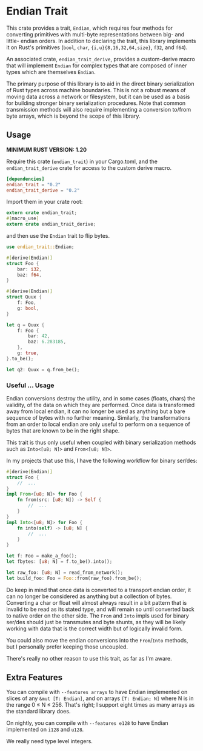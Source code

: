 # Endian Trait

This crate provides a trait, `Endian`, which requires four methods for
converting primitives with multi-byte representations between big- and little-
endian orders. In addition to declaring the trait, this library implements it on
Rust's primitives (`bool`, `char`, `{i,u}{8,16,32,64,size}`, `f32`, and `f64`).

An associated crate, `endian_trait_derive`, provides a custom-derive macro that
will implement `Endian` for complex types that are composed of inner types which
are themselves `Endian`.

The primary purpose of this library is to aid in the direct binary serialization
of Rust types across machine boundaries. This is not a robust means of moving
data across a network or filesystem, but it can be used as a basis for building
stronger binary serialization procedures. Note that common transmission methods
will also require implementing a conversion to/from byte arrays, which is beyond
the scope of this library.

## Usage

**MINIMUM RUST VERSION: 1.20**

Require this crate (`endian_trait`) in your Cargo.toml, and the
`endian_trait_derive` crate for access to the custom derive macro.

```toml
[dependencies]
endian_trait = "0.2"
endian_trait_derive = "0.2"
```

Import them in your crate root:

```rust
extern crate endian_trait;
#[macro_use]
extern crate endian_trait_derive;
```

and then use the `Endian` trait to flip bytes.

```rust
use endian_trait::Endian;

#[derive(Endian)]
struct Foo {
    bar: i32,
    baz: f64,
}

#[derive(Endian)]
struct Quux {
    f: Foo,
    g: bool,
}

let q = Quux {
    f: Foo {
        bar: 42,
        baz: 6.283185,
    },
    g: true,
}.to_be();

let q2: Quux = q.from_be();
```

### Useful ... Usage

Endian conversions destroy the utility, and in some cases (floats, chars) the
validity, of the data on which they are performed. Once data is transformed
away from local endian, it can no longer be used as anything but a bare sequence
of bytes with no further meaning. Similarly, the transformations from an order
to local endian are only useful to perform on a sequence of bytes that are known
to be in the right shape.

This trait is thus only useful when coupled with binary serialization methods
such as `Into<[u8; N]>` and `From<[u8; N]>`.

In my projects that use this, I have the following workflow for binary ser/des:

```rust
#[derive(Endian)]
struct Foo {
    //  ...
}
impl From<[u8; N]> for Foo {
    fn from(src: [u8; N]) -> Self {
        //  ...
    }
}
impl Into<[u8; N]> for Foo {
    fn into(self) -> [u8; N] {
        //  ...
    }
}

let f: Foo = make_a_foo();
let fbytes: [u8; N] = f.to_be().into();

let raw_foo: [u8; N] = read_from_network();
let build_foo: Foo = Foo::from(raw_foo).from_be();
```

Do keep in mind that once data is converted to a transport endian order, it can
no longer be considered as anything but a collection of bytes. Converting a char
or float will almost always result in a bit pattern that is invalid to be read
as its stated type, and will remain so until converted back to native order on
the other side. The `From` and `Into` impls used for binary ser/des should just
be transmutes and byte shunts, as they will be likely working with data that is
the correct width but of logically invalid form.

You could also move the endian conversions into the `From`/`Into` methods, but I
personally prefer keeping those uncoupled.

There's really no other reason to use this trait, as far as I'm aware.

## Extra Features

You can compile with `--features arrays` to have Endian implemented on slices of
any `&mut [T: Endian]`, and on arrays `[T: Endian; N]` where N is in the
range 0 ≤ N ≤ 256. That's right; I support eight times as many arrays as the
standard library does.

On nightly, you can compile with `--features e128` to have Endian implemented on
`i128` and `u128`.

We really need type level integers.
